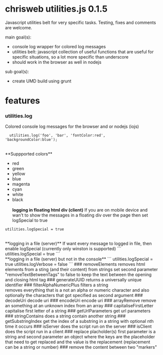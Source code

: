 chrisweb utilities.js 0.1.5
===========================

Javascript utilities belt for very specific tasks. Testing, fixes and comments are welcome.

main goal(s):
* console log wrapper for colored log messages
* utilities belt: javascript collection of useful functions that are useful for specific situations, so a lot more specific than underscore
* should work in the browser as well in nodejs

sub goal(s):
* create UMD build using grunt

# features

### utilities.log
Colored console log messages for the browser and or nodejs (iojs)
```
  utilities.log('foo', 'bar', 'fontColor:red', 'backgroundColor:blue');
```
<br>
**Suppported colors**

* red
* green
* yellow
* blue
* magenta
* cyan
* white
* black
<br><br>
**logging in floating html div (client)**
If you are on mobile device and wan't to show the messages in a floating div over the page then set logSpecial to true
```
utilities.logSpecial = true
```
<br>
**logging in a file (server)**
If want every message to logged in file, then enable logSpecial (currently only winston is supported)
```
utilities.logSpecial = true
```
<br>
**logging in a file (server) but not in the console**
```
utilities.logSpecial = true
utilities.logVerbose = false
```
### removeElements
removes html elements from a sting (and their content) from strings
set second parameter "removeTextBetweenTags" to false to keep the text between the opening and closing html tag
### generateUUID
returns a universally unique identifier
### filterAlphaNumericPlus
filters a string
<br>
removes everything that is a not an alpha or numeric character and also optionally the characters that got specified as second argument
### decodeUri
decode uri
### encodeUri
encode uri
### arrayRemove
remove an something at an unknown index from an array
### capitaliseFirstLetter
capitalise first letter of a string
### getUrlParameters
get url parameters
### stringContains
does a string contain another string
### getSubstringIndex
get the index of a substring in a string with optional nth time it occurs
### isServer
does the script run on the server
### isClient
does the script run in a client
### replace placholder(s)
first parameter is a string and second parameter an object where the keys are the placeholder that need to get replaced and the value is the replacement (replacement can be a string or number)
### remove the content between two "markers"
